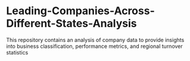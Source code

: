 # Leading-Companies-Across-Different-States-Analysis
This repository contains an analysis of company data to provide insights into business classification, performance metrics, and regional turnover statistics
